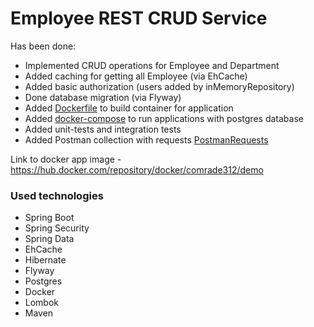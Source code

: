 # Employee REST CRUD Service
Has been done:
* Implemented CRUD operations for Employee and Department
* Added caching for getting all Employee (via EhCache)
* Added basic authorization (users added by inMemoryRepository)
* Done database migration (via Flyway)
* Added [Dockerfile](Dockerfile) to build container for application
* Added [docker-compose](docker-compose.yml) to run applications with postgres database
* Added unit-tests and integration tests
* Added Postman collection with requests [PostmanRequests](EmployeeRestRequests.postman_collection.json)

Link to docker app image - https://hub.docker.com/repository/docker/comrade312/demo 
### Used technologies

* Spring Boot
* Spring Security
* Spring Data
* EhCache
* Hibernate
* Flyway
* Postgres
* Docker
* Lombok
* Maven



